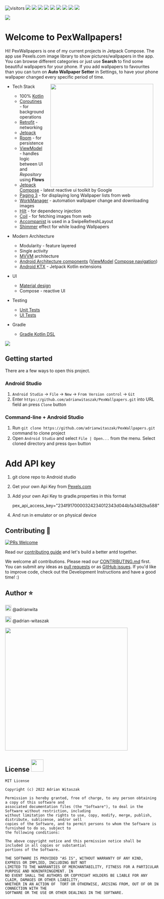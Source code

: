 
![visitors](https://visitor-badge.laobi.icu/badge?page_id=adrianwitaszak)
![](https://img.shields.io/github/stars/adrianwitaszak/pexwallpapers)
![](https://img.shields.io/github/forks/adrianwitaszak/pexwallpapers)
![](https://img.shields.io/github/watchers/adrianwitaszak/pexwallpapers)
![](https://img.shields.io/github/commit-activity/m/adrianwitaszak/pexwallpapers)
![](https://img.shields.io/github/last-commit/adrianwitaszak/pexwallpapers)
![](https://img.shields.io/github/repo-size/adrianwitaszak/pexwallpapers)
![](https://img.shields.io/tokei/lines/github/adrianwitaszak/pexwallpapers)
![](https://img.shields.io/github/languages/count/adrianwitaszak/pexwallpapers)
![](https://img.shields.io/github/languages/top/adrianwitaszak/pexwallpapers)

<img src="media/git-main-banner.png">

# Welcome to PexWallpapers!

Hi! PexWallpapers is one of my current projects in Jetpack Compose. 
The app use Pexels.com image library to show pictures/wallpapers in the app. 
You can browse different categories or just use **Search** to find some beautiful wallpapers for your phone. 
If you add wallpapers to favourites than you can turn on **Auto Wallpaper Setter** in Settings, 
to have your phone wallpaper changed every specific period of time.

<img src="media/pex_ui.gif" width="336" align="right" hspace="20">

* Tech Stack
  * 100% [Kotlin](https://kotlinlang.org/)
  *  [Coroutines](https://kotlinlang.org/docs/coroutines-overview.html) - for background operations
  *  [Retrofit](https://github.com/square/retrofit) - networking
  *  [Jetpack](https://developer.android.com/jetpack)
    * [Room](https://developer.android.com/training/data-storage/room) - for persistence
    * [ViewModel](https://developer.android.com/topic/libraries/architecture/viewmodel) - handles logic between UI and *Repository* using **Flows**
    * [Jetpack Compose](https://developer.android.com/jetpack/compose) - latest reactive ui toolkit by Google
    * [Paging 3](https://developer.android.com/topic/libraries/architecture/paging/v3-overview) - for displaying long Wallpaper lists from web
    * [WorkManager](https://developer.android.com/topic/libraries/architecture/workmanager) - automation wallpaper change and downloading images
  * [Hilt](https://developer.android.com/training/dependency-injection/hilt-android) - for dependency injection
  * [Coil](https://github.com/coil-kt/coil) - for fetching images from web
  * [Accompanist](https://github.com/google/accompanist) is used in a SwipeRefreshLayout
  * [Shimmer](https://github.com/valentinilk/compose-shimmer) effect for while loading Wallpapers

* Modern Architecture
  * Modularity - feature layered
  * Single activity
  * [MVVM](https://en.wikipedia.org/wiki/Model%E2%80%93view%E2%80%93viewmodel) architecture
  * [Android Architecture components](https://developer.android.com/topic/libraries/architecture) ([ViewModel](https://developer.android.com/topic/libraries/architecture/viewmodel) [Compose navigation](https://developer.android.com/jetpack/compose/navigation))
  * [Android KTX](https://developer.android.com/kotlin/ktx) - Jetpack Kotlin extensions

* UI
  * [Material design](https://material.io/design)
  * Compose - reactive UI

* Testing
  * [Unit Tests](https://en.wikipedia.org/wiki/Unit_testing)
  * [UI Tests](https://en.wikipedia.org/wiki/Graphical_user_interface_testing)

* Gradle
  * [Gradle Kotlin DSL](https://docs.gradle.org/current/userguide/kotlin_dsl.html)

<img src="media/git-architecture.png" align="center">

## Getting started

There are a few ways to open this project.

### Android Studio

1. `Android Studio` -> `File` -> `New` -> `From Version control` -> `Git`
2. Enter `https://github.com/adrianwitaszak/PexWallpapers.git` into URL field an press `Clone` button

### Command-line + Android Studio

1. Run `git clone https://github.com/adrianwitaszak/PexWallpapers.git` command to clone project
2. Open `Android Studio` and select `File | Open...` from the menu. Select cloned directory and press `Open` button

# Add API key

1. git clone repo to Android studio
2. Get your own Api Key from [Pexels.com](https://www.pexels.com/api/)
3. Add your own Api Key to gradle.properties in this format

   pex_api_access_key="234f9170000324234012343d044b1a3482ba588"

4. And run in emulator or on physical device

## Contributing 🤝


[![PRs Welcome](https://img.shields.io/badge/PRs-welcome-brightgreen.svg?style=flat-square)](http://makeapullrequest.com)

Read our [contributing guide](doc/CONTRIBUTING.md) and let's build a better antd together.

We welcome all contributions. Please read our [CONTRIBUTING.md](doc/CONTRIBUTING.md) first. You can submit any ideas
as [pull requests](https://github.com/adrianwitaszak/neumorph-ui/pulls) or
as [GitHub issues](https://github.com/adrianwitaszak/neumorph-ui/issues). If you'd like to improve code, check out the
Development Instructions and have a good time! :)

## Author ⭐

[<img width="20" src="https://emojis.slackmojis.com/emojis/images/1643514782/7926/twitter.png?1643514782">](https://twitter.com/adrianwita)
@adrianwita

[<img width="20" src="https://emojis.slackmojis.com/emojis/images/1643514111/711/linkedin.png?1643514111">](https://www.linkedin.com/in/adrian-witaszak)
@adrian-witaszak

[<img width="400" src="https://helloimjessa.files.wordpress.com/2021/06/bmc-button.png">](https://www.buymeacoffee.com/adrianwitay)

## License <img width="40" src="https://emojis.slackmojis.com/emojis/images/1643517461/34922/read-the-rules.gif?1643517461">

```
MIT License

Copyright (c) 2022 Adrian Witaszak

Permission is hereby granted, free of charge, to any person obtaining a copy of this software and
associated documentation files (the "Software"), to deal in the Software without restriction, including
without limitation the rights to use, copy, modify, merge, publish, distribute, sublicense, and/or sell
copies of the Software, and to permit persons to whom the Software is furnished to do so, subject to
the following conditions:

The above copyright notice and this permission notice shall be included in all copies or substantial
portions of the Software.

THE SOFTWARE IS PROVIDED "AS IS", WITHOUT WARRANTY OF ANY KIND, EXPRESS OR IMPLIED, INCLUDING BUT NOT
LIMITED TO THE WARRANTIES OF MERCHANTABILITY, FITNESS FOR A PARTICULAR PURPOSE AND NONINFRINGEMENT. IN
NO EVENT SHALL THE AUTHORS OR COPYRIGHT HOLDERS BE LIABLE FOR ANY CLAIM, DAMAGES OR OTHER LIABILITY,
WHETHER IN AN ACTION OF  TORT OR OTHERWISE, ARISING FROM, OUT OF OR IN CONNECTION WITH THE
SOFTWARE OR THE USE OR OTHER DEALINGS IN THE SOFTWARE.
```

